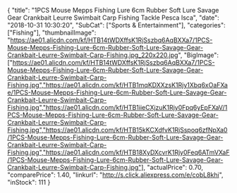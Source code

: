 {
	"title": "1PCS Mouse Mepps Fishing Lure 6cm Rubber Soft Lure Savage Gear Crankbait Leurre Swimbait Carp Fishing Tackle Pesca Isca",
	"date": "2018-10-31 10:30:20",
	"SubCat": ["Sports & Entertainment"],
	"categories": ["Fishing"],
	"thumbnailImage": "https://ae01.alicdn.com/kf/HTB14tWDXffsK1RjSszbq6AqBXXa7/1PCS-Mouse-Mepps-Fishing-Lure-6cm-Rubber-Soft-Lure-Savage-Gear-Crankbait-Leurre-Swimbait-Carp-Fishing.jpg_220x220.jpg",
	"BigImage": ["https://ae01.alicdn.com/kf/HTB14tWDXffsK1RjSszbq6AqBXXa7/1PCS-Mouse-Mepps-Fishing-Lure-6cm-Rubber-Soft-Lure-Savage-Gear-Crankbait-Leurre-Swimbait-Carp-Fishing.jpg","https://ae01.alicdn.com/kf/HTB1mqKDXXzsK1Rjy1Xbq6xOaFXae/1PCS-Mouse-Mepps-Fishing-Lure-6cm-Rubber-Soft-Lure-Savage-Gear-Crankbait-Leurre-Swimbait-Carp-Fishing.jpg","https://ae01.alicdn.com/kf/HTB1iieCXjzuK1Rjy0Fpq6yEpFXaV/1PCS-Mouse-Mepps-Fishing-Lure-6cm-Rubber-Soft-Lure-Savage-Gear-Crankbait-Leurre-Swimbait-Carp-Fishing.jpg","https://ae01.alicdn.com/kf/HTB15kKCXdfvK1RjSspoq6zfNpXa0/1PCS-Mouse-Mepps-Fishing-Lure-6cm-Rubber-Soft-Lure-Savage-Gear-Crankbait-Leurre-Swimbait-Carp-Fishing.jpg","https://ae01.alicdn.com/kf/HTB18XyDXcvrK1Rjy0Feq6ATmVXaF/1PCS-Mouse-Mepps-Fishing-Lure-6cm-Rubber-Soft-Lure-Savage-Gear-Crankbait-Leurre-Swimbait-Carp-Fishing.jpg"],
	"actualPrice": 0.70,
	"comparePrice": 1.40,
	"linkurl": "http://s.click.aliexpress.com/e/cobL8khi",
	"inStock": 111
}
